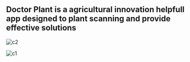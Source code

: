 
## Doctor Plant is a agricultural innovation helpfull app designed to plant scanning and provide effective solutions

![c2](https://github.com/user-attachments/assets/e8960211-e355-4841-b159-dbb56a80b11f)

![c1](https://github.com/user-attachments/assets/0935b98b-6c38-4dc3-a982-45eef908101f)

